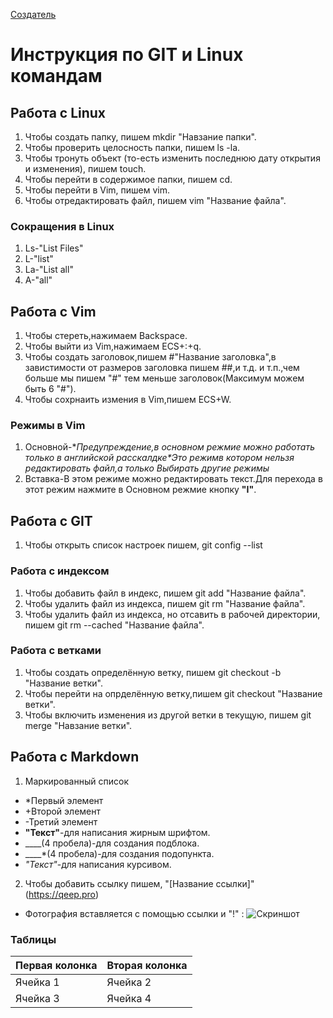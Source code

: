 [Создатель](about-as.md)
# Инструкция по GIT и Linux командам

## Работа с Linux

1. Чтобы создать папку, пишем mkdir "Навзание папки".
2. Чтобы проверить целосность папки, пишем ls -la.
3. Чтобы тронуть объект (то-есть изменить последнюю дату открытия и изменения), пишем touch.
4. Чтобы перейти в содержимое папки, пишем cd.
5. Чтобы перейти в Vim, пишем vim.
6. Чтобы отредактировать файл, пишем vim "Название файла".

### Cокращения в Linux
1. Ls-"List Files"
2. L-"list"
3. La-"List all"
4. A-"all"

## Работа с Vim
1. Чтобы стереть,нажимаем Backspace.
2. Чтобы выйти из Vim,нажимаем ECS+:+q.
3. Чтобы создать заголовок,пишем #"Название заголовка",в завистимости от размеров заголовка пишем ##,и т.д. и т.п.,чем больше мы пишем "#" тем меньше заголовок(Максимум можем быть 6 "#").
4. Чтобы сохрнаить измения в Vim,пишем ECS+W.

### Режимы в Vim
1. Основной-**Предупреждение,в основном режмие можно работать только в английской расскалдке*Это режимв котором нельзя редактировать файл,а только *Выбирать другие режимы**
2. Вставка-В этом режиме можно редактировать текст.Для перехода в этот режим нажмите в Основном режмие кнопку **"I"**.

## Работа с GIT
1. Чтобы открыть список настроек пишем, git config --list

### Работа с индексом

1. Чтобы добавить файл в индекс, пишем git add "Название файла".
2. Чтобы удалить файл из индекса, пишем git rm "Название файла".
3. Чтобы удалить файл из индекса, но отсавить в рабочей директории, пишем git rm --cached "Название файла".

### Работа с ветками
1. Чтобы создать определённую ветку, пишем git checkout -b "Название ветки".
2. Чтобы перейти на опрделённую ветку,пишем git checkout "Название ветки".
3. Чтобы включить изменения из другой ветки в текущую, пишем git merge "Навзание ветки".

## Работа с Markdown
1. Маркированный список
  - *Первый элемент
  - +Второй элемент
  - -Третий элемент
  - **"Текст"**-для написания жирным шрифтом.
  - ____(4 пробела)-для создания подблока.
  - ____*(4 пробела)-для создания подопункта.
  - *"Текст"*-для написания курсивом.
2. Чтобы добавить ссылку пишем, "[Название ссылки]" (https://qeep.pro)
  - Фотография вставляется с помощью ссылки и "!" : ![Скриншот](http://fb.ru/misc/i/gallery/30315/761271.jpg)
### Таблицы 
Первая колонка|Вторая колонка
--------------|--------------
Ячейка 1      | Ячейка 2
Ячейка 3      | Ячейка 4
  
